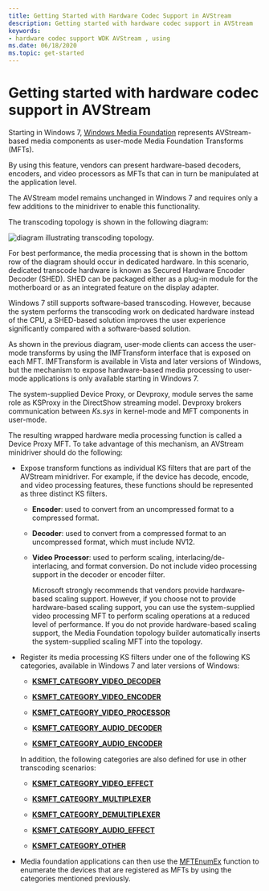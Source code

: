 ```yaml
---
title: Getting Started with Hardware Codec Support in AVStream
description: Getting started with hardware codec support in AVStream
keywords:
- hardware codec support WDK AVStream , using
ms.date: 06/18/2020
ms.topic: get-started
---
```


# Getting started with hardware codec support in AVStream

Starting in Windows 7, [Windows Media Foundation](/windows/win32/medfound/media-foundation-programming-guide) represents AVStream-based media components as user-mode Media Foundation Transforms (MFTs).

By using this feature, vendors can present hardware-based decoders, encoders, and video processors as MFTs that can in turn be manipulated at the application level.

The AVStream model remains unchanged in Windows 7 and requires only a few additions to the minidriver to enable this functionality.

The transcoding topology is shown in the following diagram:

![diagram illustrating transcoding topology.](images/hw-transcoding.png)

For best performance, the media processing that is shown in the bottom row of the diagram should occur in dedicated hardware. In this scenario, dedicated transcode hardware is known as Secured Hardware Encoder Decoder (SHED). SHED can be packaged either as a plug-in module for the motherboard or as an integrated feature on the display adapter.

Windows 7 still supports software-based transcoding. However, because the system performs the transcoding work on dedicated hardware instead of the CPU, a SHED-based solution improves the user experience significantly compared with a software-based solution.

As shown in the previous diagram, user-mode clients can access the user-mode transforms by using the IMFTransform interface that is exposed on each MFT. IMFTransform is available in Vista and later versions of Windows, but the mechanism to expose hardware-based media processing to user-mode applications is only available starting in Windows 7.

The system-supplied Device Proxy, or Devproxy, module serves the same role as KSProxy in the DirectShow streaming model. Devproxy brokers communication between *Ks.sys* in kernel-mode and MFT components in user-mode.

The resulting wrapped hardware media processing function is called a Device Proxy MFT. To take advantage of this mechanism, an AVStream minidriver should do the following:

- Expose transform functions as individual KS filters that are part of the AVStream minidriver. For example, if the device has decode, encode, and video processing features, these functions should be represented as three distinct KS filters.

  - **Encoder**: used to convert from an uncompressed format to a compressed format.

  - **Decoder**: used to convert from a compressed format to an uncompressed format, which must include NV12.

  - **Video Processor**: used to perform scaling, interlacing/de-interlacing, and format conversion. Do not include video processing support in the decoder or encoder filter.

    Microsoft strongly recommends that vendors provide hardware-based scaling support. However, if you choose not to provide hardware-based scaling support, you can use the system-supplied video processing MFT to perform scaling operations at a reduced level of performance. If you do not provide hardware-based scaling support, the Media Foundation topology builder automatically inserts the system-supplied scaling MFT into the topology.

- Register its media processing KS filters under one of the following KS categories, available in Windows 7 and later versions of Windows:

  - [**KSMFT\_CATEGORY\_VIDEO\_DECODER**](../install/ksmft-category-video-decoder.md)

  - [**KSMFT\_CATEGORY\_VIDEO\_ENCODER**](../install/ksmft-category-video-encoder.md)

  - [**KSMFT\_CATEGORY\_VIDEO\_PROCESSOR**](../install/ksmft-category-video-processor.md)

  - [**KSMFT\_CATEGORY\_AUDIO\_DECODER**](../install/ksmft-category-audio-decoder.md)

  - [**KSMFT\_CATEGORY\_AUDIO\_ENCODER**](../install/ksmft-category-audio-encoder.md)

  In addition, the following categories are also defined for use in other transcoding scenarios:

  - [**KSMFT\_CATEGORY\_VIDEO\_EFFECT**](../install/ksmft-category-video-effect.md)

  - [**KSMFT\_CATEGORY\_MULTIPLEXER**](../install/ksmft-category-multiplexer.md)

  - [**KSMFT\_CATEGORY\_DEMULTIPLEXER**](../install/ksmft-category-demultiplexer.md)

  - [**KSMFT\_CATEGORY\_AUDIO\_EFFECT**](../install/ksmft-category-audio-effect.md)

  - [**KSMFT\_CATEGORY\_OTHER**](../install/ksmft-category-other.md)

- Media foundation applications can then use the [MFTEnumEx](/windows/win32/api/mfapi/nf-mfapi-mftenumex) function to enumerate the devices that are registered as MFTs by using the categories mentioned previously.
